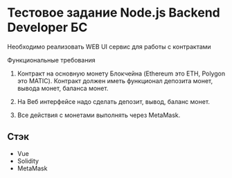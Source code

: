 # Тестовое задание Node.js Backend Developer БС

Необходимо реализовать WEB UI сервис для работы с контрактами

Функциональные требования
1. Контракт на основную монету Блокчейна (Ethereum это ETH, Polygon это MATIC).
   Контракт должен иметь функционал депозита монет, вывода монет, баланса монет.

2. На Веб интерфейсе надо сделать депозит, вывод, баланс монет.
3. Все действия с монетами выполнять через MetaMask.

## Cтэк
- Vue
- Solidity
- MetaMask
